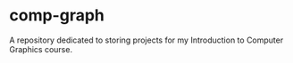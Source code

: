 # comp-graph
A repository dedicated to storing projects for my Introduction to Computer Graphics course.

